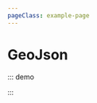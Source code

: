 ```yaml
---
pageClass: example-page
---
```


# GeoJson

::: demo
<template>

  <div>
    <div>
      <span v-if="loading">Loading...</span>
      <label for="checkbox">GeoJSON Visibility</label>
      <input
        id="checkbox"
        v-model="show"
        type="checkbox"
      >
      <label for="checkboxTooltip">Enable tooltip</label>
      <input
        id="checkboxTooltip"
        v-model="enableTooltip"
        type="checkbox"
      >
      <input
        v-model="fillColor"
        type="color"
      >
      <br>
    </div>
    <l-map
      :zoom="zoom"
      :center="center"
      style="height: 500px; width: 100%"
    >
      <l-tile-layer
        :url="url"
        :attribution="attribution"
      />
      <l-geo-json
        v-if="show"
        :geojson="geojson"
        :options="options"
        :options-style="styleFunction"
      />
      <l-marker :lat-lng="marker" />
    </l-map>
  </div>
</template>

<script>
import { latLng } from "leaflet";
import { LMap, LTileLayer, LMarker, LGeoJson, fixDefaultIcons } from "vue2-leaflet";

fixDefaultIcons()

export default {
  name: "Example",
  components: {
    LMap,
    LTileLayer,
    LGeoJson,
    LMarker
  },
  data() {
    return {
      loading: false,
      show: true,
      enableTooltip: true,
      zoom: 6,
      center: [48, -1.219482],
      geojson: null,
      fillColor: "#e4ce7f",
      url: 'https://{s}.tile.openstreetmap.org/{z}/{x}/{y}.png',
      attribution:
        '&copy; <a href="http://osm.org/copyright">OpenStreetMap</a> contributors',
      marker: latLng(47.41322, -1.219482)
    };
  },
  computed: {
    options() {
      return {
        onEachFeature: this.onEachFeatureFunction
      };
    },
    styleFunction() {
      const fillColor = this.fillColor; // important! need touch fillColor in computed for re-calculate when change fillColor
      return () => {
        return {
          weight: 2,
          color: "#ECEFF1",
          opacity: 1,
          fillColor: fillColor,
          fillOpacity: 1
        };
      };
    },
    onEachFeatureFunction() {
      if (!this.enableTooltip) {
        return () => {};
      }
      return (feature, layer) => {
        layer.bindTooltip(
          "<div>code:" +
            feature.properties.code +
            "</div><div>nom: " +
            feature.properties.nom +
            "</div>",
          { permanent: false, sticky: true }
        );
      };
    }
  },
  async created() {
    this.loading = true;
    const response = await fetch("https://rawgit.com/gregoiredavid/france-geojson/master/regions/pays-de-la-loire/communes-pays-de-la-loire.geojson")
    const data = await response.json();
    this.geojson = data;
    this.loading = false;
  }
};
</script>

:::

